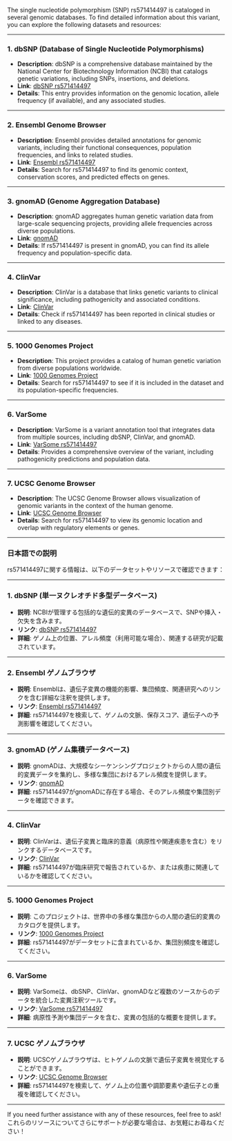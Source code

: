 The single nucleotide polymorphism (SNP) rs571414497 is cataloged in several genomic databases. To find detailed information about this variant, you can explore the following datasets and resources:

---

### 1. **dbSNP (Database of Single Nucleotide Polymorphisms)**
   - **Description**: dbSNP is a comprehensive database maintained by the National Center for Biotechnology Information (NCBI) that catalogs genetic variations, including SNPs, insertions, and deletions.
   - **Link**: [dbSNP rs571414497](https://www.ncbi.nlm.nih.gov/snp/rs571414497)
   - **Details**: This entry provides information on the genomic location, allele frequency (if available), and any associated studies.

---

### 2. **Ensembl Genome Browser**
   - **Description**: Ensembl provides detailed annotations for genomic variants, including their functional consequences, population frequencies, and links to related studies.
   - **Link**: [Ensembl rs571414497](https://www.ensembl.org)
   - **Details**: Search for rs571414497 to find its genomic context, conservation scores, and predicted effects on genes.

---

### 3. **gnomAD (Genome Aggregation Database)**
   - **Description**: gnomAD aggregates human genetic variation data from large-scale sequencing projects, providing allele frequencies across diverse populations.
   - **Link**: [gnomAD](https://gnomad.broadinstitute.org/)
   - **Details**: If rs571414497 is present in gnomAD, you can find its allele frequency and population-specific data.

---

### 4. **ClinVar**
   - **Description**: ClinVar is a database that links genetic variants to clinical significance, including pathogenicity and associated conditions.
   - **Link**: [ClinVar](https://www.ncbi.nlm.nih.gov/clinvar/)
   - **Details**: Check if rs571414497 has been reported in clinical studies or linked to any diseases.

---

### 5. **1000 Genomes Project**
   - **Description**: This project provides a catalog of human genetic variation from diverse populations worldwide.
   - **Link**: [1000 Genomes Project](https://www.internationalgenome.org/)
   - **Details**: Search for rs571414497 to see if it is included in the dataset and its population-specific frequencies.

---

### 6. **VarSome**
   - **Description**: VarSome is a variant annotation tool that integrates data from multiple sources, including dbSNP, ClinVar, and gnomAD.
   - **Link**: [VarSome rs571414497](https://varsome.com/)
   - **Details**: Provides a comprehensive overview of the variant, including pathogenicity predictions and population data.

---

### 7. **UCSC Genome Browser**
   - **Description**: The UCSC Genome Browser allows visualization of genomic variants in the context of the human genome.
   - **Link**: [UCSC Genome Browser](https://genome.ucsc.edu/)
   - **Details**: Search for rs571414497 to view its genomic location and overlap with regulatory elements or genes.

---

### 日本語での説明

rs571414497に関する情報は、以下のデータセットやリソースで確認できます：

---

### 1. **dbSNP (単一ヌクレオチド多型データベース)**
   - **説明**: NCBIが管理する包括的な遺伝的変異のデータベースで、SNPや挿入・欠失を含みます。
   - **リンク**: [dbSNP rs571414497](https://www.ncbi.nlm.nih.gov/snp/rs571414497)
   - **詳細**: ゲノム上の位置、アレル頻度（利用可能な場合）、関連する研究が記載されています。

---

### 2. **Ensembl ゲノムブラウザ**
   - **説明**: Ensemblは、遺伝子変異の機能的影響、集団頻度、関連研究へのリンクを含む詳細な注釈を提供します。
   - **リンク**: [Ensembl rs571414497](https://www.ensembl.org)
   - **詳細**: rs571414497を検索して、ゲノムの文脈、保存スコア、遺伝子への予測影響を確認してください。

---

### 3. **gnomAD (ゲノム集積データベース)**
   - **説明**: gnomADは、大規模なシーケンシングプロジェクトからの人間の遺伝的変異データを集約し、多様な集団におけるアレル頻度を提供します。
   - **リンク**: [gnomAD](https://gnomad.broadinstitute.org/)
   - **詳細**: rs571414497がgnomADに存在する場合、そのアレル頻度や集団別データを確認できます。

---

### 4. **ClinVar**
   - **説明**: ClinVarは、遺伝子変異と臨床的意義（病原性や関連疾患を含む）をリンクするデータベースです。
   - **リンク**: [ClinVar](https://www.ncbi.nlm.nih.gov/clinvar/)
   - **詳細**: rs571414497が臨床研究で報告されているか、または疾患に関連しているかを確認してください。

---

### 5. **1000 Genomes Project**
   - **説明**: このプロジェクトは、世界中の多様な集団からの人間の遺伝的変異のカタログを提供します。
   - **リンク**: [1000 Genomes Project](https://www.internationalgenome.org/)
   - **詳細**: rs571414497がデータセットに含まれているか、集団別頻度を確認してください。

---

### 6. **VarSome**
   - **説明**: VarSomeは、dbSNP、ClinVar、gnomADなど複数のソースからのデータを統合した変異注釈ツールです。
   - **リンク**: [VarSome rs571414497](https://varsome.com/)
   - **詳細**: 病原性予測や集団データを含む、変異の包括的な概要を提供します。

---

### 7. **UCSC ゲノムブラウザ**
   - **説明**: UCSCゲノムブラウザは、ヒトゲノムの文脈で遺伝子変異を視覚化することができます。
   - **リンク**: [UCSC Genome Browser](https://genome.ucsc.edu/)
   - **詳細**: rs571414497を検索して、ゲノム上の位置や調節要素や遺伝子との重複を確認してください。

---

If you need further assistance with any of these resources, feel free to ask!  
これらのリソースについてさらにサポートが必要な場合は、お気軽にお尋ねください！